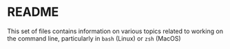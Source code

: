 # README

This set of files contains information on various topics related to working on the command line, particularly in `bash` (Linux) or `zsh` (MacOS)



